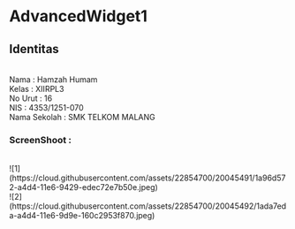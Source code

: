 <h1>AdvancedWidget1</h1>

<h2>Identitas</h2>

<br>
Nama : Hamzah Humam
<br>
Kelas : XIIRPL3 
<br>
No Urut : 16
<br>
NIS : 4353/1251-070 
<br>
Nama Sekolah : SMK TELKOM MALANG 
<br>
<h3>ScreenShoot : </h3>

<br>
![1](https://cloud.githubusercontent.com/assets/22854700/20045491/1a96d572-a4d4-11e6-9429-edec72e7b50e.jpeg)
<br>
![2](https://cloud.githubusercontent.com/assets/22854700/20045492/1ada7eda-a4d4-11e6-9d9e-160c2953f870.jpeg)
